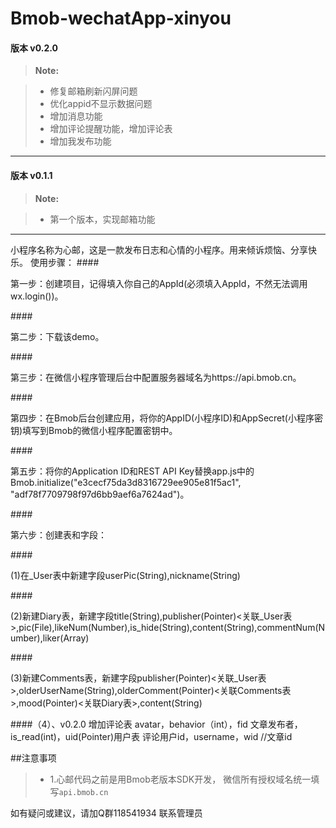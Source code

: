 # Bmob-wechatApp-xinyou

#### <i class="icon-file"></i> 版本 v0.2.0
> **Note:**

> - 修复邮箱刷新闪屏问题
> - 优化appid不显示数据问题
> - 增加消息功能
> - 增加评论提醒功能，增加评论表
> - 增加我发布功能

----------


#### <i class="icon-file"></i> 版本 v0.1.1
> **Note:**

> - 第一个版本，实现邮箱功能

----------


小程序名称为心邮，这是一款发布日志和心情的小程序。用来倾诉烦恼、分享快乐。
使用步骤：
####<p>第一步：创建项目，记得填入你自己的AppId(必须填入AppId，不然无法调用wx.login())。</p>
####<p>第二步：下载该demo。</p>
####<p>第三步：在微信小程序管理后台中配置服务器域名为https://api.bmob.cn。</p>
####<p>第四步：在Bmob后台创建应用，将你的AppID(小程序ID)和AppSecret(小程序密钥)填写到Bmob的微信小程序配置密钥中。</p>
####<p>第五步：将你的Application ID和REST API Key替换app.js中的Bmob.initialize("e3cecf75da3d8316729ee905e81f5ac1", "adf78f7709798f97d6bb9aef6a7624ad")。</p>
####<p>第六步：创建表和字段：</p>
####<p>(1)在_User表中新建字段userPic(String),nickname(String)</p>
####<p>(2)新建Diary表，新建字段title(String),publisher(Pointer)<关联_User表>,pic(File),likeNum(Number),is_hide(String),content(String),commentNum(Number),liker(Array)</p>
####<p>(3)新建Comments表，新建字段publisher(Pointer)<关联_User表>,olderUserName(String),olderComment(Pointer)<关联Comments表>,mood(Pointer)<关联Diary表>,content(String)</p>
####（4）、v0.2.0 增加评论表  avatar，behavior（int），fid 文章发布者，is_read(int)，uid(Pointer)用户表 评论用户id，username，wid //文章id


##注意事项

> - 1.心邮代码之前是用Bmob老版本SDK开发， 微信所有授权域名统一填写`api.bmob.cn`



如有疑问或建议，请加Q群118541934 联系管理员